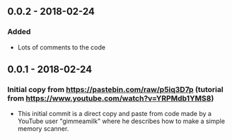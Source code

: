 ## 0.0.2 - 2018-02-24
### Added
- Lots of comments to the code

## 0.0.1 - 2018-02-24
### Initial copy from https://pastebin.com/raw/p5iq3D7p (tutorial from https://www.youtube.com/watch?v=YRPMdb1YMS8)
- This initial commit is a direct copy and paste from code made by a YouTube user "gimmeamilk" where he describes how to make a simple memory scanner.